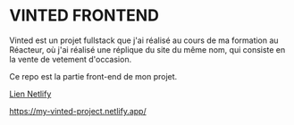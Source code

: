 # VINTED FRONTEND

Vinted est un projet fullstack que j'ai réalisé au cours de ma formation au Réacteur, où j'ai réalisé une réplique du site du même nom, qui consiste en la vente de vetement d'occasion.

Ce repo est la partie front-end de mon projet.

<ins>Lien Netlify</ins>

https://my-vinted-project.netlify.app/
